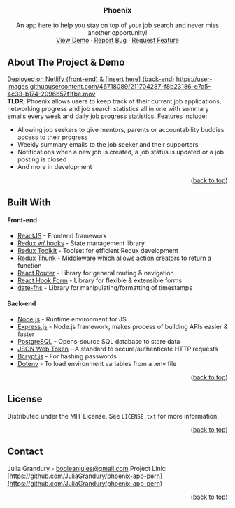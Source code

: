 <!-- PROJECT LOGO -->
<br />
<div align="center">
  <h3 align="center">Phoenix</h3>
  <p align="center">
    An app here to help you stay on top of your job search and never miss another opportunity!
    <br />
    <a href="https://github.com/JuliaGrandury/phoenix-app-pern">View Demo</a>
    ·
    <a href="https://github.com/JuliaGrandury/phoenix-app-pern/issues">Report Bug</a>
    ·
    <a href="https://github.com/JuliaGrandury/phoenix-app-pern/issues">Request Feature</a>
  </p>
</div>


## About The Project & Demo
[Deployed on Netlify (front-end) & [insert here] (back-end)]()
https://user-images.githubusercontent.com/46718089/211704287-f8b23186-e7a5-4c33-b174-2096b57f1fbe.mov
<br/>
**TLDR**; Phoenix allows users to keep track of their current job applications, networking progress and job search statistics all in one with summary emails every week and daily job progress statistics. Features include:
- Allowing job seekers to give mentors, parents or accountability buddies access to their progress
- Weekly summary emails to the job seeker and their supporters
- Notifications when a new job is created, a job status is updated or a job posting is closed
- And more in development

<p align="right">(<a href="#readme-top">back to top</a>)</p>


## Built With
#### Front-end
- [ReactJS](https://reactjs.org/) - Frontend framework
- [Redux w/ hooks](https://redux.js.org/) - State management library
- [Redux Toolkit](https://redux-toolkit.js.org/) - Toolset for efficient Redux development
- [Redux Thunk](https://github.com/reduxjs/redux-thunk) - Middleware which allows action creators to return a function
- [React Router](https://reactrouter.com/) - Library for general routing & navigation
- [React Hook Form](https://react-hook-form.com/) - Library for flexible & extensible forms
- [date-fns](https://date-fns.org/) - Library for manipulating/formatting of timestamps
#### Back-end
- [Node.js](https://nodejs.org/en/) - Runtime environment for JS
- [Express.js](https://expressjs.com/) - Node.js framework, makes process of building APIs easier & faster
- [PostgreSQL](https://www.postgresql.org/) - Opens-source SQL database to store data
- [JSON Web Token](https://jwt.io/) - A standard to secure/authenticate HTTP requests
- [Bcrypt.js](https://www.npmjs.com/package/bcryptjs) - For hashing passwords
- [Dotenv](https://www.npmjs.com/package/dotenv) - To load environment variables from a .env file
<p align="right">(<a href="#readme-top">back to top</a>)</p>



## License
Distributed under the MIT License. See `LICENSE.txt` for more information.
<p align="right">(<a href="#readme-top">back to top</a>)</p>



## Contact
Julia Grandury - booleanjules@gmail.com
Project Link: [https://github.com/JuliaGrandury/phoenix-app-pern](https://github.com/JuliaGrandury/phoenix-app-pern)
<p align="right">(<a href="#readme-top">back to top</a>)</p>

